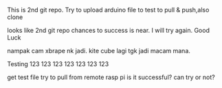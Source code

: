 This is 2nd git repo. Try to upload arduino file to test to pull & push,also clone

looks like 2nd git repo chances to success is near. I will try again. Good Luck

nampak cam xbrape nk jadi. kite cube lagi tgk jadi macam mana.

Testing 123 123 123 123 123 123 123

get test file
try to pull from remote rasp pi
is it successful?
can try or not?
